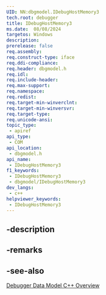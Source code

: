 ```yaml
---
UID: NN:dbgmodel.IDebugHostMemory3
tech.root: debugger
title: IDebugHostMemory3
ms.date:  08/08/2024
targetos: Windows
description: 
prerelease: false
req.assembly: 
req.construct-type: iface
req.ddi-compliance: 
req.header: dbgmodel.h
req.idl: 
req.include-header: 
req.max-support: 
req.namespace: 
req.redist: 
req.target-min-winverclnt: 
req.target-min-winversvr: 
req.target-type: 
req.unicode-ansi: 
topic_type:
 - apiref
api_type:
 - COM
api_location:
 - dbgmodel.h
api_name:
 - IDebugHostMemory3
f1_keywords:
 - IDebugHostMemory3
 - dbgmodel/IDebugHostMemory3
dev_langs:
 - c++
helpviewer_keywords:
 - IDebugHostMemory3
---
```


## -description

## -remarks

## -see-also

[Debugger Data Model C++ Overview](/windows-hardware/drivers/debugger/data-model-cpp-overview)
